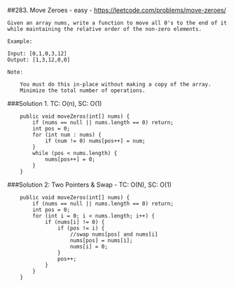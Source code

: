##283. Move Zeroes - easy - https://leetcode.com/problems/move-zeroes/
```
Given an array nums, write a function to move all 0's to the end of it while maintaining the relative order of the non-zero elements.

Example:

Input: [0,1,0,3,12]
Output: [1,3,12,0,0]

Note:

    You must do this in-place without making a copy of the array.
    Minimize the total number of operations.
```
###Solution 1. TC: O(n), SC: O(1)
```
    public void moveZeros(int[] nums) {
        if (nums == null || nums.length == 0) return;
        int pos = 0;
        for (int num : nums) {
            if (num != 0) nums[pos++] = num;
        }
        while (pos < nums.length) {
            nums[pos++] = 0;
        }
    }
```
###Solution 2: Two Pointers & Swap - TC: O(N), SC: O(1)
```
    public void moveZeros(int[] nums) {
        if (nums == null || nums.length == 0) return;
        int pos = 0;
        for (int i = 0; i < nums.length; i++) {
            if (nums[i] != 0) {
                if (pos != i) {
                    //swap nums[pos] and nums[i]
                    nums[pos] = nums[i];
                    nums[i] = 0;
                }
                pos++;
            }
        }
    }
```